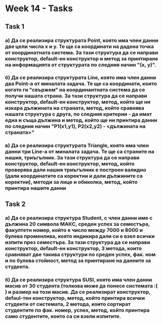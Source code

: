 # Week 14 - Tasks

## Task 1
### a) Да се реализира структурата Point, която има член данни две цели числа x и у. Те ще са координати на дадена точка от координатната система. За тази структура да се направи конструктор, default-ен конструктор и метод за принтиране на информацията от структурата по следния начин "(x, y)".

### б) Да се реализира структурата Line, която има член данни два Point-a от миналата задача. Те ще са координати, които когато ги "свържем" на координантната система да се получи нашата страна. За тази структура да се направи конструктор, default-ен конструктор, метод, който ще ни изкара дължината на страната, метод, който сравнява нашата структура с друга, по следния критерии - да имат една и съща дължина и метод, който ще ни принтира данни по следния начин "P1(x1,y1), P2(x2,y2) - <дължината на страната>"

### в) Да се реализира структурата Triangle, която има член данни три Line-a от миналата задача. Те ще са страните на нашия, триъгълник. За тази структура да се направи конструктор, default-ен конструктор, метод, който проверява дали нашия триъгълник е построен валидно (дали координатите са коректни и дали дължините са коректни), методи за лице и обиколка, метод, който принтира нашите данни 

## Task 2
### a) Да се реализира структура Student, с член данни име с дължина 20 символа МАКС, среден успех за семестъра, факултетн номер, който е число между 7000 и 8000 и булева променлива, която индикира дали си е взел всички изпити през семестъра. За тази структура да се направи конструктор, default-ен конструктор, 3 метода, които сравняват две такива структури по среден успех, фак. ном и по булева стойност, метод за принтиране на данните за студента.

### б) Да се реализира структура SUSI, която има член данни масив от 30 студента (толкова може да понесе системата :( ) и размер на този масив. Да се реализират конструктор, defaul-тен конструктор, метод, който принтира всички студенти от системата, 2 метода, които сортират студентите по фак. номер, успех, метод, който принтира само студентите, които са си взели изпитите.